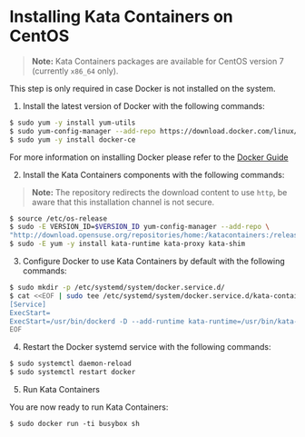 # Installing Kata Containers on CentOS

> **Note:** Kata Containers packages are available for CentOS version 7 (currently `x86_64` only).

This step is only required in case Docker is not installed on the system.
1. Install the latest version of Docker with the following commands:

```bash
$ sudo yum -y install yum-utils
$ sudo yum-config-manager --add-repo https://download.docker.com/linux/centos/docker-ce.repo
$ sudo yum -y install docker-ce
```
For more information on installing Docker please refer to the
[Docker Guide](https://docs.docker.com/engine/installation/linux/centos)

2. Install the Kata Containers components with the following commands:

> **Note:** The repository redirects the download content to use `http`, be aware that this installation channel is not secure.

```bash
$ source /etc/os-release
$ sudo -E VERSION_ID=$VERSION_ID yum-config-manager --add-repo \
"http://download.opensuse.org/repositories/home:/katacontainers:/release/CentOS_${VERSION_ID}/home:katacontainers:release.repo"
$ sudo -E yum -y install kata-runtime kata-proxy kata-shim
```

3. Configure Docker to use Kata Containers by default with the following commands:

```bash
$ sudo mkdir -p /etc/systemd/system/docker.service.d/
$ cat <<EOF | sudo tee /etc/systemd/system/docker.service.d/kata-containers.conf
[Service]
ExecStart=
ExecStart=/usr/bin/dockerd -D --add-runtime kata-runtime=/usr/bin/kata-runtime --default-runtime=kata-runtime
EOF
```

4. Restart the Docker systemd service with the following commands:

```bash
$ sudo systemctl daemon-reload
$ sudo systemctl restart docker
```

5. Run Kata Containers

You are now ready to run Kata Containers:

```
$ sudo docker run -ti busybox sh
```
